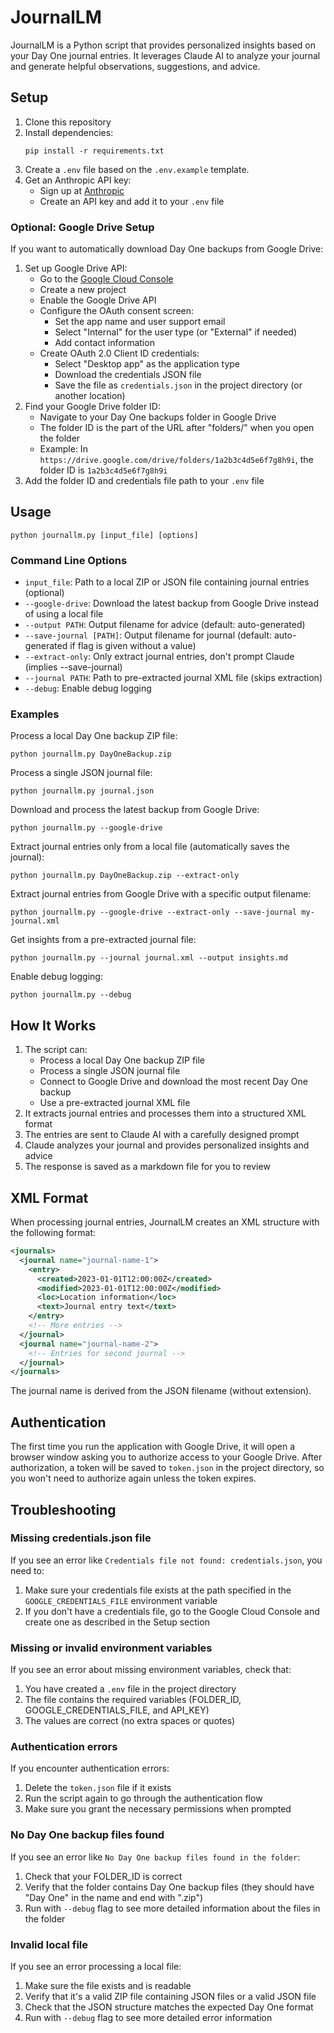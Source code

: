 # JournalLM

JournalLM is a Python script that provides personalized insights based on your Day One journal entries. It leverages Claude AI to analyze your journal and generate helpful observations, suggestions, and advice.

## Setup

1. Clone this repository
2. Install dependencies:
   ```
   pip install -r requirements.txt
   ```
3. Create a `.env` file based on the `.env.example` template.
4. Get an Anthropic API key:
   - Sign up at [Anthropic](https://www.anthropic.com/)
   - Create an API key and add it to your `.env` file

### Optional: Google Drive Setup
If you want to automatically download Day One backups from Google Drive:

1. Set up Google Drive API:
   - Go to the [Google Cloud Console](https://console.cloud.google.com/)
   - Create a new project
   - Enable the Google Drive API
   - Configure the OAuth consent screen:
     - Set the app name and user support email
     - Select "Internal" for the user type (or "External" if needed)
     - Add contact information
   - Create OAuth 2.0 Client ID credentials:
     - Select "Desktop app" as the application type
     - Download the credentials JSON file
     - Save the file as `credentials.json` in the project directory (or another location)
2. Find your Google Drive folder ID:
   - Navigate to your Day One backups folder in Google Drive
   - The folder ID is the part of the URL after "folders/" when you open the folder
   - Example: In `https://drive.google.com/drive/folders/1a2b3c4d5e6f7g8h9i`, the folder ID is `1a2b3c4d5e6f7g8h9i`
3. Add the folder ID and credentials file path to your `.env` file

## Usage

```
python journallm.py [input_file] [options]
```

### Command Line Options

- `input_file`: Path to a local ZIP or JSON file containing journal entries (optional)
- `--google-drive`: Download the latest backup from Google Drive instead of using a local file
- `--output PATH`: Output filename for advice (default: auto-generated)
- `--save-journal [PATH]`: Output filename for journal (default: auto-generated if flag is given without a value)
- `--extract-only`: Only extract journal entries, don't prompt Claude (implies --save-journal)
- `--journal PATH`: Path to pre-extracted journal XML file (skips extraction)
- `--debug`: Enable debug logging

### Examples

Process a local Day One backup ZIP file:
```
python journallm.py DayOneBackup.zip
```

Process a single JSON journal file:
```
python journallm.py journal.json
```

Download and process the latest backup from Google Drive:
```
python journallm.py --google-drive
```

Extract journal entries only from a local file (automatically saves the journal):
```
python journallm.py DayOneBackup.zip --extract-only
```

Extract journal entries from Google Drive with a specific output filename:
```
python journallm.py --google-drive --extract-only --save-journal my-journal.xml
```

Get insights from a pre-extracted journal file:
```
python journallm.py --journal journal.xml --output insights.md
```

Enable debug logging:
```
python journallm.py --debug
```

## How It Works

1. The script can:
   - Process a local Day One backup ZIP file
   - Process a single JSON journal file
   - Connect to Google Drive and download the most recent Day One backup
   - Use a pre-extracted journal XML file
2. It extracts journal entries and processes them into a structured XML format
3. The entries are sent to Claude AI with a carefully designed prompt
4. Claude analyzes your journal and provides personalized insights and advice
5. The response is saved as a markdown file for you to review

## XML Format

When processing journal entries, JournalLM creates an XML structure with the following format:

```xml
<journals>
  <journal name="journal-name-1">
    <entry>
      <created>2023-01-01T12:00:00Z</created>
      <modified>2023-01-01T12:00:00Z</modified>
      <loc>Location information</loc>
      <text>Journal entry text</text>
    </entry>
    <!-- More entries -->
  </journal>
  <journal name="journal-name-2">
    <!-- Entries for second journal -->
  </journal>
</journals>
```

The journal name is derived from the JSON filename (without extension).

## Authentication

The first time you run the application with Google Drive, it will open a browser window asking you to authorize access to your Google Drive. After authorization, a token will be saved to `token.json` in the project directory, so you won't need to authorize again unless the token expires.

## Troubleshooting

### Missing credentials.json file
If you see an error like `Credentials file not found: credentials.json`, you need to:
1. Make sure your credentials file exists at the path specified in the `GOOGLE_CREDENTIALS_FILE` environment variable
2. If you don't have a credentials file, go to the Google Cloud Console and create one as described in the Setup section

### Missing or invalid environment variables
If you see an error about missing environment variables, check that:
1. You have created a `.env` file in the project directory
2. The file contains the required variables (FOLDER_ID, GOOGLE_CREDENTIALS_FILE, and API_KEY)
3. The values are correct (no extra spaces or quotes)

### Authentication errors
If you encounter authentication errors:
1. Delete the `token.json` file if it exists
2. Run the script again to go through the authentication flow
3. Make sure you grant the necessary permissions when prompted

### No Day One backup files found
If you see an error like `No Day One backup files found in the folder`:
1. Check that your FOLDER_ID is correct
2. Verify that the folder contains Day One backup files (they should have "Day One" in the name and end with ".zip")
3. Run with `--debug` flag to see more detailed information about the files in the folder

### Invalid local file
If you see an error processing a local file:
1. Make sure the file exists and is readable
2. Verify that it's a valid ZIP file containing JSON files or a valid JSON file
3. Check that the JSON structure matches the expected Day One format
4. Run with `--debug` flag to see more detailed error information
